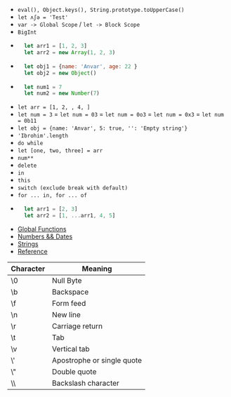 - `eval(), Object.keys(), String.prototype.toUpperCase()`
- `let ʌʃə = 'Test'`
- `var -> Global Scope` / `let -> Block Scope`
- `BigInt`
- ```javascript 
    let arr1 = [1, 2, 3]
    let arr2 = new Array(1, 2, 3)
    ```
- ```javascript
    let obj1 = {name: 'Anvar', age: 22 }
    let obj2 = new Object()
    ```
- ```javascript
    let num1 = 7
    let num2 = new Number(7)
    ```
- `let arr = [1, 2, , 4, ]`
- `let num = 3` = `let num = 03` = `let num = 0o3` = `let num = 0x3` = `let num = 0b11`
- `let obj = {name: 'Anvar', 5: true, '': 'Empty string'}`
- `'Ibrohim'.length`
- `do while`
- `let [one, two, three] = arr`
- `num**`
- `delete`
- `in`
- `this`
- `switch (exclude break with default)`
- `for ... in, for ... of`
- ```javascript
    let arr1 = [2, 3]
    let arr2 = [1, ...arr1, 4, 5]
  ```
- [Global Functions](https://developer.mozilla.org/en-US/docs/Web/JavaScript/Guide/Functions#Predefined_functions)
- [Numbers && Dates](https://developer.mozilla.org/en-US/docs/Web/JavaScript/Guide/Numbers_and_dates)
- [Strings](https://developer.mozilla.org/en-US/docs/Web/JavaScript/Guide/Text_formatting)
- [Reference](https://developer.mozilla.org/en-US/docs/Web/JavaScript/Reference)

| Character |	Meaning                     |
| --------- | ----------------------------- |
| \0        |	Null Byte                   |
| \b        |	Backspace                   |
| \f        |	Form feed                   |
| \n        |	New line                    |
| \r        |	Carriage return             |
| \t        |	Tab                         |
| \\v       |	Vertical tab                |
| \\'       |	Apostrophe or single quote  |
| \\"       |	Double quote                |
| \\\       |	Backslash character         |